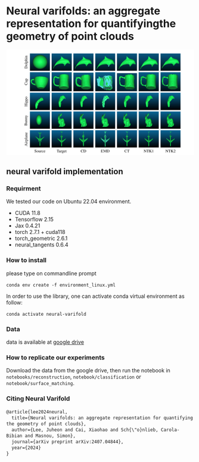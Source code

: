 # Neural varifolds: an aggregate representation for quantifyingthe geometry of point clouds
![Diagram of system architecture](examples.png)


## neural varifold implementation

### Requirment
We tested our code on Ubuntu 22.04 environment. 

* CUDA 11.8
* Tensorflow 2.15
* Jax 0.4.21
* torch 2.7.1 + cuda118
* torch_geometric 2.6.1
* neural_tangents 0.6.4

### How to install

please type on commandline prompt 

```
conda env create -f environment_linux.yml
```

In order to use the library, one can activate conda virtual environment as follow: 

```
conda activate neural-varifold
```

### Data

data is available at [google drive](https://drive.google.com/file/d/1ANYa3JKhr696rxMt1kaxD265-xq5N7qO/view?usp=drive_link)

### How to replicate our experiments 

Download the data from the google drive, then run the notebook in `notebooks/reconstruction`, `notebook/classification` or `notebook/surface_matching`. 


### Citing Neural Varifold

```
@article{lee2024neural,
  title={Neural varifolds: an aggregate representation for quantifying the geometry of point clouds},
  author={Lee, Juheon and Cai, Xiaohao and Sch{\"o}nlieb, Carola-Bibian and Masnou, Simon},
  journal={arXiv preprint arXiv:2407.04844},
  year={2024}
}
```
